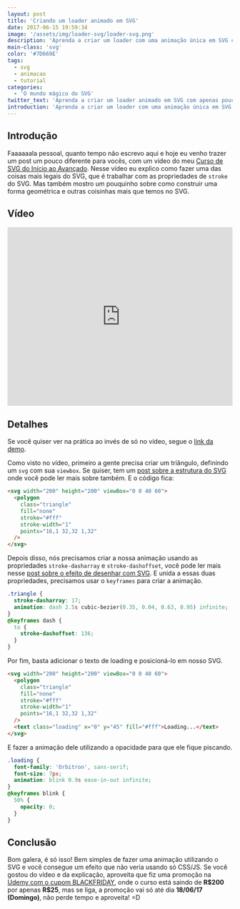 ```yaml
---
layout: post
title: 'Criando um loader animado em SVG'
date: 2017-06-15 19:59:34
image: '/assets/img/loader-svg/loader-svg.png'
description: 'Aprenda a criar um loader com uma animação única em SVG com apenas poucas linhas.'
main-class: 'svg'
color: '#7D669E'
tags:
  - svg
  - animacao
  - tutorial
categories:
  - 'O mundo mágico do SVG'
twitter_text: 'Aprenda a criar um loader animado em SVG com apenas poucas linhas.'
introduction: 'Aprenda a criar um loader com uma animação única em SVG com apenas poucas linhas.'
---
```


## Introdução

Faaaaaala pessoal, quanto tempo não escrevo aqui e hoje eu venho trazer um post um pouco diferente para vocês, com um vídeo do meu [Curso de SVG do Início ao Avançado](https://www.youtube.com/watch?v=VNTmT1qMgp0&list=PLlAbYrWSYTiOufRJOeP73o4GR9N1afQdP). Nesse vídeo eu explico como fazer uma das coisas mais legais do SVG, que é trabalhar com as propriedades de `stroke` do SVG. Mas também mostro um pouquinho sobre como construir uma forma geométrica e outras coisinhas mais que temos no SVG.

## Vídeo

<div class='embed-container'><iframe style="width: 100% !important; height: 400px" src='https://www.youtube.com/embed/T4ApXdYyYTE' frameborder='0' allowfullscreen></iframe></div>

## Detalhes

Se você quiser ver na prática ao invés de só no vídeo, segue o [link da demo](https://willianjusten.com.br/curso-de-svg/strokes/loader.html).

Como visto no vídeo, primeiro a gente precisa criar um triângulo, definindo um `svg` com sua `viewbox`. Se quiser, tem um [post sobre a estrutura do SVG](https://willianjusten.com.br/a-estrutura-do-svg/) onde você pode ler mais sobre também. E o código fica:

```html
<svg width="200" height="200" viewBox="0 0 40 60">
  <polygon
    class="triangle"
    fill="none"
    stroke="#fff"
    stroke-width="1"
    points="16,1 32,32 1,32"
  />
</svg>
```

Depois disso, nós precisamos criar a nossa animação usando as propriedades `stroke-dasharray` e `stroke-dashoffset`, você pode ler mais nesse [post sobre o efeito de desenhar com SVG](https://willianjusten.com.br/efeito-de-desenhar-com-svg/). E unida a essas duas propriedades, precisamos usar o `keyframes` para criar a animação.

```css
.triangle {
  stroke-dasharray: 17;
  animation: dash 2.5s cubic-bezier(0.35, 0.04, 0.63, 0.95) infinite;
}
@keyframes dash {
  to {
    stroke-dashoffset: 136;
  }
}
```

Por fim, basta adicionar o texto de loading e posicioná-lo em nosso SVG.

```html
<svg width="200" height="200" viewBox="0 0 40 60">
  <polygon
    class="triangle"
    fill="none"
    stroke="#fff"
    stroke-width="1"
    points="16,1 32,32 1,32"
  />
  <text class="loading" x="0" y="45" fill="#fff">Loading...</text>
</svg>
```

E fazer a animação dele utilizando a opacidade para que ele fique piscando.

```css
.loading {
  font-family: 'Orbitron', sans-serif;
  font-size: 7px;
  animation: blink 0.9s ease-in-out infinite;
}
@keyframes blink {
  50% {
    opacity: 0;
  }
}
```

## Conclusão

Bom galera, é só isso! Bem simples de fazer uma animação utilizando o SVG e você consegue um efeito que não veria usando só CSS/JS. Se você gostou do vídeo e da explicação, aproveita que fiz uma promoção na [Udemy com o cupom BLACKFRIDAY](https://www.udemy.com/aprendendo-svg-do-inicio-ao-avancado/?couponCode=PROMOJUN22), onde o curso está saindo de **R\$200** por apenas **R\$25**, mas se liga, a promoção vai só até dia **18/06/17 (Domingo)**, não perde tempo e aproveita! =D
